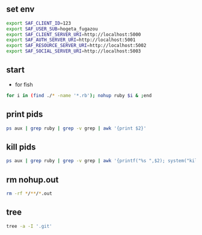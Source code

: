 ## set env

```sh
export SAF_CLIENT_ID=123
export SAF_USER_SUB=hogeta_fugazou
export SAF_CLIENT_SERVER_URI=http://localhost:5000
export SAF_AUTH_SERVER_URI=http://localhost:5001
export SAF_RESOURCE_SERVER_URI=http://localhost:5002
export SAF_SOCIAL_SERVER_URI=http://localhost:5003
```

## start

* for fish
```sh
for i in (find ./* -name '*.rb'); nohup ruby $i & ;end
```

## print pids

```sh
ps aux | grep ruby | grep -v grep | awk '{print $2}'
```

## kill pids

```sh
ps aux | grep ruby | grep -v grep | awk '{printf("%s ",$2); system("kill " $2)}'
```

## rm nohup.out

```sh
rm -rf */**/*.out
```

## tree

```sh
tree -a -I '.git'
```
